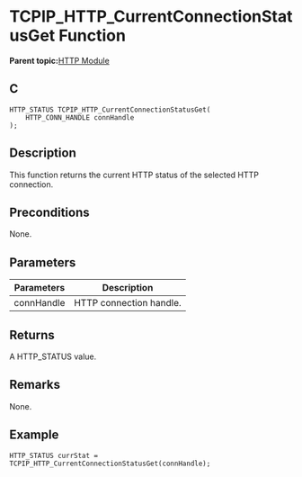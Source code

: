 # TCPIP\_HTTP\_CurrentConnectionStatusGet Function

**Parent topic:**[HTTP Module](GUID-25A4CF50-2F8F-47E7-A90C-ABFA52814459.md)

## C

```
HTTP_STATUS TCPIP_HTTP_CurrentConnectionStatusGet(
    HTTP_CONN_HANDLE connHandle
);
```

## Description

This function returns the current HTTP status of the selected HTTP connection.

## Preconditions

None.

## Parameters

|Parameters|Description|
|----------|-----------|
|connHandle|HTTP connection handle.|

## Returns

A HTTP\_STATUS value.

## Remarks

None.

## Example

```
HTTP_STATUS currStat =  TCPIP_HTTP_CurrentConnectionStatusGet(connHandle);
```

